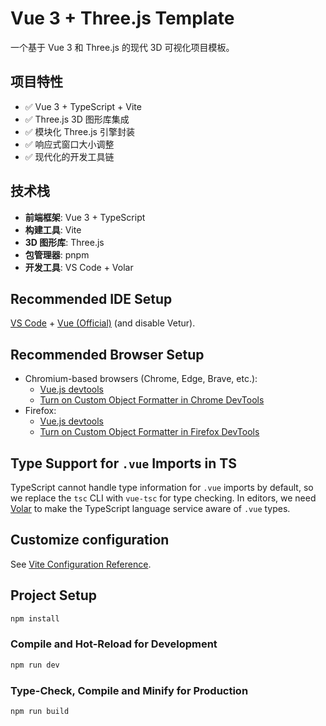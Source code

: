 # Vue 3 + Three.js Template

一个基于 Vue 3 和 Three.js 的现代 3D 可视化项目模板。

## 项目特性

- ✅ Vue 3 + TypeScript + Vite
- ✅ Three.js 3D 图形库集成
- ✅ 模块化 Three.js 引擎封装
- ✅ 响应式窗口大小调整
- ✅ 现代化的开发工具链

## 技术栈

- **前端框架**: Vue 3 + TypeScript
- **构建工具**: Vite
- **3D 图形库**: Three.js
- **包管理器**: pnpm
- **开发工具**: VS Code + Volar

## Recommended IDE Setup

[VS Code](https://code.visualstudio.com/) + [Vue (Official)](https://marketplace.visualstudio.com/items?itemName=Vue.volar) (and disable Vetur).

## Recommended Browser Setup

- Chromium-based browsers (Chrome, Edge, Brave, etc.):
  - [Vue.js devtools](https://chromewebstore.google.com/detail/vuejs-devtools/nhdogjmejiglipccpnnnanhbledajbpd) 
  - [Turn on Custom Object Formatter in Chrome DevTools](http://bit.ly/object-formatters)
- Firefox:
  - [Vue.js devtools](https://addons.mozilla.org/en-US/firefox/addon/vue-js-devtools/)
  - [Turn on Custom Object Formatter in Firefox DevTools](https://fxdx.dev/firefox-devtools-custom-object-formatters/)

## Type Support for `.vue` Imports in TS

TypeScript cannot handle type information for `.vue` imports by default, so we replace the `tsc` CLI with `vue-tsc` for type checking. In editors, we need [Volar](https://marketplace.visualstudio.com/items?itemName=Vue.volar) to make the TypeScript language service aware of `.vue` types.

## Customize configuration

See [Vite Configuration Reference](https://vite.dev/config/).

## Project Setup

```sh
npm install
```

### Compile and Hot-Reload for Development

```sh
npm run dev
```

### Type-Check, Compile and Minify for Production

```sh
npm run build
```
